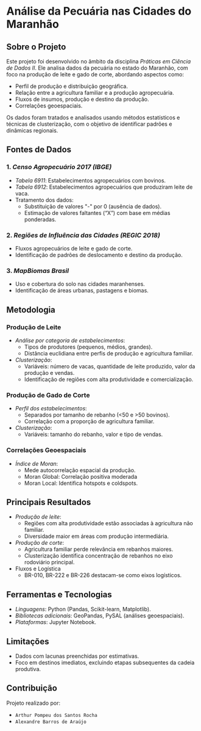 # Análise da Pecuária nas Cidades do Maranhão

## Sobre o Projeto

Este projeto foi desenvolvido no âmbito da disciplina *Práticas em Ciência de Dados II*. Ele analisa dados da pecuária no estado do Maranhão, com foco na produção de leite e gado de corte, abordando aspectos como:

- Perfil de produção e distribuição geográfica.
- Relação entre a agricultura familiar e a produção agropecuária.
- Fluxos de insumos, produção e destino da produção.
- Correlações geoespaciais.

Os dados foram tratados e analisados usando métodos estatísticos e técnicas de clusterização, com o objetivo de identificar padrões e dinâmicas regionais.

## Fontes de Dados

### 1. *Censo Agropecuário 2017 (IBGE)*

- *Tabela 6911*: Estabelecimentos agropecuários com bovinos.
- *Tabela 6912*: Estabelecimentos agropecuários que produziram leite de vaca.
- Tratamento dos dados:
  - Substituição de valores "-" por 0 (ausência de dados).
  - Estimação de valores faltantes (“X”) com base em médias ponderadas.

### 2. *Regiões de Influência das Cidades (REGIC 2018)*

- Fluxos agropecuários de leite e gado de corte.
- Identificação de padrões de deslocamento e destino da produção.

### 3. *MapBiomas Brasil*

- Uso e cobertura do solo nas cidades maranhenses.
- Identificação de áreas urbanas, pastagens e biomas.

## Metodologia

### Produção de Leite

- *Análise por categoria de estabelecimentos*:
  - Tipos de produtores (pequenos, médios, grandes).
  - Distância euclidiana entre perfis de produção e agricultura familiar.
- *Clusterização*:
  - Variáveis: número de vacas, quantidade de leite produzido, valor da produção e vendas.
  - Identificação de regiões com alta produtividade e comercialização.

### Produção de Gado de Corte

- *Perfil dos estabelecimentos*:
  - Separados por tamanho de rebanho (<50 e >50 bovinos).
  - Correlação com a proporção de agricultura familiar.
- *Clusterização*:
  - Variáveis: tamanho do rebanho, valor e tipo de vendas.

### Correlações Geoespaciais

- *Índice de Moran*:
  - Mede autocorrelação espacial da produção.
  - Moran Global: Correlação positiva moderada
  - Moran Local: Identifica hotspots e coldspots.

## Principais Resultados

- *Produção de leite*:
  - Regiões com alta produtividade estão associadas à agricultura não familiar.
  - Diversidade maior em áreas com produção intermediária.
- *Produção de corte*:
  - Agricultura familiar perde relevância em rebanhos maiores.
  - Clusterização identifica concentração de rebanhos no eixo rodoviário principal.
- Fluxos e Logística
  - BR-010, BR-222 e BR-226 destacam-se como eixos logísticos.

## Ferramentas e Tecnologias

- *Linguagens*: Python (Pandas, Scikit-learn, Matplotlib).
- *Bibliotecas adicionais*: GeoPandas, PySAL (análises geoespaciais).
- *Plataformas*: Jupyter Notebook.

## Limitações

- Dados com lacunas preenchidas por estimativas.
- Foco em destinos imediatos, excluindo etapas subsequentes da cadeia produtiva.

## Contribuição

Projeto realizado por:

- `Arthur Pompeu dos Santos Rocha`
- `Alexandre Barros de Araújo`
